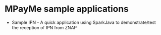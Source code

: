 MPayMe sample applications
==========================

* Sample IPN - A quick application using SparkJava to demonstrate/test the reception of IPN from ZNAP